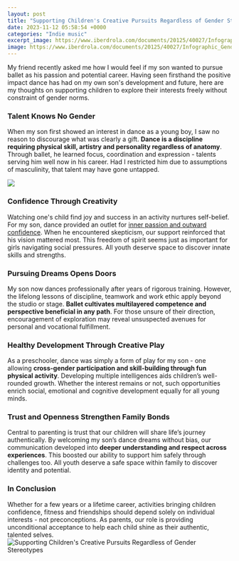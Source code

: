 ```yaml
---
layout: post
title: "Supporting Children's Creative Pursuits Regardless of Gender Stereotypes"
date: 2023-11-12 05:58:54 +0000
categories: "Indie music"
excerpt_image: https://www.iberdrola.com/documents/20125/40027/Infographic_Gender_Stereotypes.jpg/8f178f11-ccac-7aa2-f2a7-d33669b5533c?t=1673886407638
image: https://www.iberdrola.com/documents/20125/40027/Infographic_Gender_Stereotypes.jpg/8f178f11-ccac-7aa2-f2a7-d33669b5533c?t=1673886407638
---
```


My friend recently asked me how I would feel if my son wanted to pursue ballet as his passion and potential career. Having seen firsthand the positive impact dance has had on my own son's development and future, here are my thoughts on supporting children to explore their interests freely without constraint of gender norms.
### Talent Knows No Gender
When my son first showed an interest in dance as a young boy, I saw no reason to discourage what was clearly a gift. **Dance is a discipline requiring physical skill, artistry and personality regardless of anatomy**. Through ballet, he learned focus, coordination and expression - talents serving him well now in his career. Had I restricted him due to assumptions of masculinity, that talent may have gone untapped. 

![](https://thespoke.earlychildhoodaustralia.org.au/wp-content/uploads/2016/01/ART_3416.jpg)
### Confidence Through Creativity  
Watching one's child find joy and success in an activity nurtures self-belief. For my son, dance provided an outlet for [inner passion and outward confidence](https://yt.io.vn/collection/agrawal). When he encountered skepticism, our support reinforced that his vision mattered most. This freedom of spirit seems just as important for girls navigating social pressures. All youth deserve space to discover innate skills and strengths.
### Pursuing Dreams Opens Doors
My son now dances professionally after years of rigorous training. However, the lifelong lessons of discipline, teamwork and work ethic apply beyond the studio or stage. **Ballet cultivates multilayered competence and perspective beneficial in any path**. For those unsure of their direction, encouragement of exploration may reveal unsuspected avenues for personal and vocational fulfillment. 
### Healthy Development Through Creative Play
As a preschooler, dance was simply a form of play for my son - one allowing **cross-gender participation and skill-building through fun physical activity**. Developing multiple intelligences aids children’s well-rounded growth. Whether the interest remains or not, such opportunities enrich social, emotional and cognitive development equally for all young minds. 
### Trust and Openness Strengthen Family Bonds
Central to parenting is trust that our children will share life’s journey authentically. By welcoming my son’s dance dreams without bias, our communication developed into **deeper understanding and respect across experiences**. This boosted our ability to support him safely through challenges too. All youth deserve a safe space within family to discover identity and potential.
### In Conclusion
Whether for a few years or a lifetime career, activities bringing children confidence, fitness and friendships should depend solely on individual interests - not preconceptions. As parents, our role is providing unconditional acceptance to help each child shine as their authentic, talented selves.
![Supporting Children's Creative Pursuits Regardless of Gender Stereotypes](https://www.iberdrola.com/documents/20125/40027/Infographic_Gender_Stereotypes.jpg/8f178f11-ccac-7aa2-f2a7-d33669b5533c?t=1673886407638)